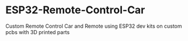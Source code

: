 # ESP32-Remote-Control-Car
Custom Remote Control Car and Remote using ESP32 dev kits on custom pcbs with 3D printed parts
